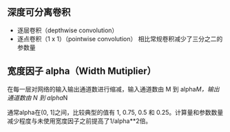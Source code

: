 ## 深度可分离卷积
- 逐层卷积（depthwise convolution）
- 逐点卷积（1 x 1）（pointwise convolution）
相比常规卷积减少了三分之二的参数量


## 宽度因子 alpha（Width Mutiplier）
在每一层对网络的输入输出通道数进行缩减，输入通道数由 M 到 alpha*M，输出通道数由 N 到 alpha*N

通常alpha在(0, 1]之间，比较典型的值有 1, 0.75, 0.5 和 0.25。计算量和参数数量减少程度与未使用宽度因子之前提高了1/alpha**2倍。

